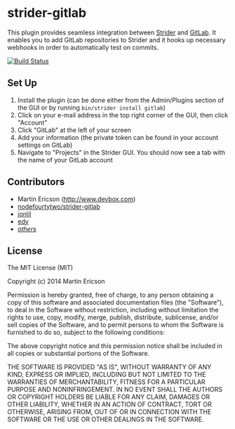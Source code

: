 # strider-gitlab

This plugin provides seamless integration between [Strider](https://github.com/Strider-CD/strider) and [GitLab](https://github.com/gitlabhq/gitlabhq). It enables you to add GitLab repositories to Strider and it hooks up necessary webhooks in order to automatically test on commits.

[![Build Status](https://travis-ci.org/Strider-CD/strider-gitlab.svg)](https://travis-ci.org/Strider-CD/strider-gitlab)

## Set Up
1. Install the plugin (can be done either from the Admin/Plugins section of the GUI or by running `bin/strider install gitlab`)
2. Click on your e-mail address in the top right corner of the GUI, then click "Account"
3. Click "GitLab" at the left of your screen
4. Add your information (the private token can be found in your account settings on GitLab)
5. Navigate to "Projects" in the Strider GUI. You should now see a tab with the name of your GitLab account

## Contributors
  * Martin Ericson (http://www.devbox.com)
  * [nodefourtytwo/strider-gitlab](https://github.com/nodefourtytwo/strider-gitlab)
  * [jonlil](https://github.com/jonlil)
  * [edy](https://github.com/edy)
  * [*others*](https://github.com/Strider-CD/strider-gitlab/graphs/contributors)

## License
The MIT License (MIT)

Copyright (c) 2014 Martin Ericson

Permission is hereby granted, free of charge, to any person obtaining a copy
of this software and associated documentation files (the "Software"), to deal
in the Software without restriction, including without limitation the rights
to use, copy, modify, merge, publish, distribute, sublicense, and/or sell
copies of the Software, and to permit persons to whom the Software is
furnished to do so, subject to the following conditions:

The above copyright notice and this permission notice shall be included in all
copies or substantial portions of the Software.

THE SOFTWARE IS PROVIDED "AS IS", WITHOUT WARRANTY OF ANY KIND, EXPRESS OR
IMPLIED, INCLUDING BUT NOT LIMITED TO THE WARRANTIES OF MERCHANTABILITY,
FITNESS FOR A PARTICULAR PURPOSE AND NONINFRINGEMENT. IN NO EVENT SHALL THE
AUTHORS OR COPYRIGHT HOLDERS BE LIABLE FOR ANY CLAIM, DAMAGES OR OTHER
LIABILITY, WHETHER IN AN ACTION OF CONTRACT, TORT OR OTHERWISE, ARISING FROM,
OUT OF OR IN CONNECTION WITH THE SOFTWARE OR THE USE OR OTHER DEALINGS IN THE
SOFTWARE.
